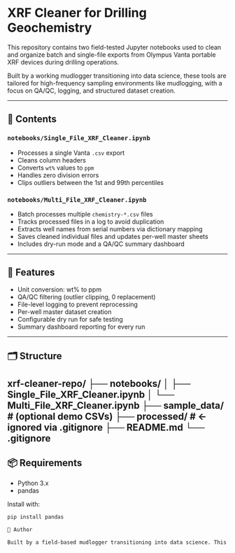 # XRF Cleaner for Drilling Geochemistry

This repository contains two field-tested Jupyter notebooks used to clean and organize batch and single-file exports from Olympus Vanta portable XRF devices during drilling operations.

Built by a working mudlogger transitioning into data science, these tools are tailored for high-frequency sampling environments like mudlogging, with a focus on QA/QC, logging, and structured dataset creation.

---

## 🚀 Contents

### `notebooks/Single_File_XRF_Cleaner.ipynb`
- Processes a single Vanta `.csv` export
- Cleans column headers
- Converts `wt%` values to `ppm`
- Handles zero division errors
- Clips outliers between the 1st and 99th percentiles

### `notebooks/Multi_File_XRF_Cleaner.ipynb`
- Batch processes multiple `chemistry-*.csv` files
- Tracks processed files in a log to avoid duplication
- Extracts well names from serial numbers via dictionary mapping
- Saves cleaned individual files and updates per-well master sheets
- Includes dry-run mode and a QA/QC summary dashboard

---

## 🧪 Features

- Unit conversion: wt% to ppm
- QA/QC filtering (outlier clipping, 0 replacement)
- File-level logging to prevent reprocessing
- Per-well master dataset creation
- Configurable dry run for safe testing
- Summary dashboard reporting for every run

---

## 🗂️ Structure

xrf-cleaner-repo/
├── notebooks/
│   ├── Single_File_XRF_Cleaner.ipynb
│   └── Multi_File_XRF_Cleaner.ipynb
├── sample_data/             # (optional demo CSVs)
├── processed/               # <- ignored via .gitignore
├── README.md
└── .gitignore
---

## 📦 Requirements

- Python 3.x
- pandas

Install with:

```bash
pip install pandas

💼 Author

Built by a field-based mudlogger transitioning into data science. This project reflects real-world needs in scientific drilling workflows and demonstrates applied ETL, data cleaning, and QA/QC logic.
